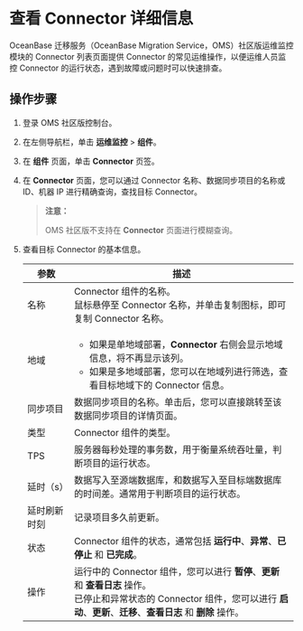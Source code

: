 # 查看 Connector 详细信息

OceanBase 迁移服务（OceanBase Migration Service，OMS）社区版运维监控模块的 Connector 列表页面提供 Connector 的常见运维操作，以便运维人员监控 Connector 的运行状态，遇到故障或问题时可以快速排查。

## 操作步骤

1. 登录 OMS 社区版控制台。

2. 在左侧导航栏，单击 **运维监控** \> **组件**。

3. 在 **组件** 页面，单击 **Connector** 页签。

4. 在 **Connector** 页面，您可以通过 Connector 名称、数据同步项目的名称或 ID、机器 IP 进行精确查询，查找目标 Connector。

   >**注意：**
   >
   >OMS 社区版不支持在 **Connector** 页面进行模糊查询。

5. 查看目标 Connector 的基本信息。

   | **参数**| **描述**    |
   |--------|------|
   | 名称| Connector 组件的名称。<br>鼠标悬停至 Connector 名称，并单击复制图标，即可复制 Connector 名称。|
   | 地域     | <ul><li> 如果是单地域部署，**Connector** 右侧会显示地域信息，将不再显示该列。   <li>如果是多地域部署，您可以在地域列进行筛选，查看目标地域下的 Connector 信息。    |
   | 同步项目   | 数据同步项目的名称。单击后，您可以直接跳转至该数据同步项目的详情页面。 |
   | 类型     | Connector 组件的类型。  |
   |TPS|服务器每秒处理的事务数，用于衡量系统吞吐量，判断项目的运行状态。|
   | 延时（s）  | 数据写入至源端数据库，和数据写入至目标端数据库的时间差。通常用于判断项目的运行状态。  |
   |延时刷新时刻|记录项目多久前更新。|
   | 状态     | Connector 组件的状态，通常包括 **运行中**、**异常**、**已停止** 和 **已完成**。   |
   | 操作     | 运行中的 Connector 组件，您可以进行 **暂停**、**更新** 和 **查看日志** 操作。<br>已停止和异常状态的 Connector 组件，您可以进行 **启动**、**更新**、**迁移**、**查看日志** 和 **删除** 操作。 |
